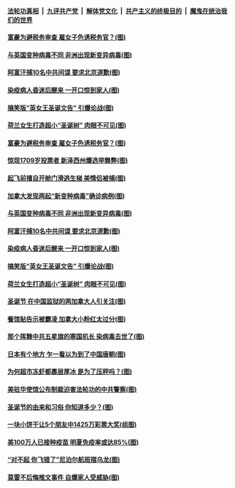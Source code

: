 ####  [法轮功真相](../../../../basic/blob/master/README.md?t=12281002) &nbsp;|&nbsp; [九评共产党](../../../../9ping.md/blob/master/README.md?t=12281002) &nbsp;|&nbsp; [解体党文化](../../../../jtdwh.md/blob/master/README.md?t=12281002)  &nbsp;|&nbsp; [共产主义的终极目的](../../../../gczydzjmd.md/blob/master/README.md?t=12281002) &nbsp;|&nbsp; [魔鬼在统治我们的世界](../../../../mgztzwmdsj.md/blob/master/README.md?t=12281002) 

#### [富豪为避税务审查 雇女子色诱税务官？(图)](../pages/p3/956678.md?t=12281002) 

#### [与英国变种病毒不同 非洲出现新变异病毒(图)](../pages/p3/957167.md?t=12281002) 

#### [阿富汗捕10名中共间谍 要求北京道歉(图)](../pages/p3/957163.md?t=12281002) 

#### [染疫病人昏迷后醒来 一开口惊到家人(图)](../pages/p3/957156.md?t=12281002) 

#### [搞笑版“英女王圣诞文告” 引爆论战(图)](../pages/p3/957153.md?t=12281002) 

#### [荷兰女生打造超小“圣诞树” 肉眼不可见(图)](../pages/p3/957066.md?t=12281002) 

#### [富豪为避税务审查 雇女子色诱税务官？(图)](../pages/p3/956678.md?t=12281002) 

#### [惊现1709岁投票者 新泽西州爆选举舞弊(图)](../pages/p3/957187.md?t=12281002) 

#### [起飞前擅自开舱门滑逃生梯 美情侣被捕(图)](../pages/p3/957180.md?t=12281002) 

#### [加拿大发现两起“新变种病毒”确诊病例(图)](../pages/p3/957176.md?t=12281002) 

#### [与英国变种病毒不同 非洲出现新变异病毒(图)](../pages/p3/957167.md?t=12281002) 

#### [阿富汗捕10名中共间谍 要求北京道歉(图)](../pages/p3/957163.md?t=12281002) 

#### [染疫病人昏迷后醒来 一开口惊到家人(图)](../pages/p3/957156.md?t=12281002) 

#### [搞笑版“英女王圣诞文告” 引爆论战(图)](../pages/p3/957153.md?t=12281002) 

#### [荷兰女生打造超小“圣诞树” 肉眼不可见(图)](../pages/p3/957066.md?t=12281002) 

#### [圣诞节 在中国监狱的两加拿大人引关注(图)](../pages/p3/957063.md?t=12281002) 

#### [餐馆贴告示被霸凌 加拿大小粉红太过分(图)](../pages/p3/957060.md?t=12281002) 

#### [那个挥舞中共五星旗的塞国机长 染病毒去世了(图)](../pages/p3/957044.md?t=12281002) 

#### [日本有个地方 乍一看以为到了中国唐朝(图)](../pages/p3/956949.md?t=12281002) 

#### [为何超市冻虾都裹层厚冰 是为了压秤吗？(图)](../pages/p3/956609.md?t=12281002) 

#### [美驻华使馆公布制裁迫害法轮功的中共警察(图)](../pages/p3/956983.md?t=12281002) 

#### [圣诞节的由来和习俗 你知道多少？(图)](../pages/p3/956318.md?t=12281002) 

#### [一块小饼干让5个朋友中1425万彩票大奖(组图)](../pages/p3/956988.md?t=12281002) 

#### [美100万人已接种疫苗 明夏免疫率或达85%(图)](../pages/p3/956951.md?t=12281002) 

#### [“对不起 你飞错了”尼泊尔航班摆乌龙(图)](../pages/p3/956926.md?t=12281002) 

#### [莫雷不后悔推文事件 自爆家人受威胁(图)](../pages/p3/956944.md?t=12281002) 

